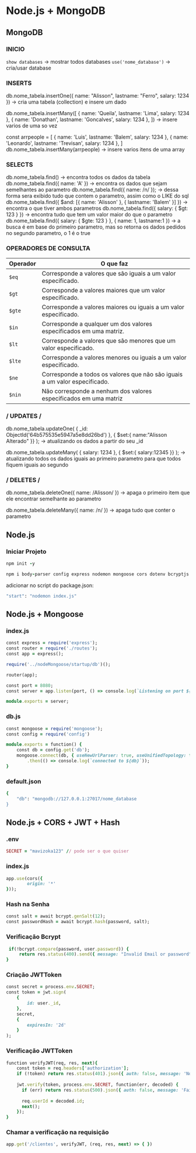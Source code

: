 # Node.js + MongoDB

## MongoDB

### INICIO 

`show databases` -> mostrar todos databases
`use('nome_database')` -> cria/usar database

### INSERTS 

db.nome_tabela.insertOne({
    name: "Alisson",
    lastname: "Ferro",
    salary: 1234
}) -> cria uma tabela (collection) e insere um dado 

db.nome_tabela.insertMany([
    {
        name: 'Queila',
        lastname: 'Lima',
        salary: 1234
    },
    {
        name: 'Donathan',
        lastname: 'Goncalves',
        salary: 1234
    },
]) -> insere varios de uma so vez

const arrpeople = [
    {
        name: 'Luis',
        lastname: 'Balem',
        salary: 1234
    },
    {
        name: 'Leonardo',
        lastname: 'Trevisan',
        salary: 1234
    },
]
db.nome_tabela.insertMany(arrpeople) -> insere varios itens de uma array

### SELECTS 

db.nome_tabela.find() -> encontra todos os dados da tabela
db.nome_tabela.find({ name: 'A' }) -> encontra os dados que sejam semelhantes ao parametro
db.nome_tabela.find({ name: /n/ }); -> dessa forma sera exibido tudo que contem o parametro, assim como o LIKE do sql
db.nome_tabela.find({ $and: [{ name: 'Alisson' }, { lastname: 'Balem' }] }) -> encontra o que tiver ambos parametros
db.nome_tabela.find({ salary: { $gt: 123 } }) -> encontra tudo que tem um valor maior do que o parametro
db.nome_tabela.find({ salary: { $gte: 123 } }, { name: 1, lastname:1 }) -> a busca é em base do primeiro parametro, mas so retorna os dados pedidos no segundo parametro, o 1 é o true

### OPERADORES DE CONSULTA
| Operador | O que faz |
| --- | --- |
| `$eq` | Corresponde a valores que são iguais a um valor especificado. |
| `$gt` | Corresponde a valores maiores que um valor especificado. |
| `$gte` |  Corresponde a valores maiores ou iguais a um valor especificado. |
| `$in` | Corresponde a qualquer um dos valores especificados em uma matriz. |
| `$lt` | Corresponde a valores que são menores que um valor especificado. |
| `$lte` |  Corresponde a valores menores ou iguais a um valor especificado. |
| `$ne` | Corresponde a todos os valores que não são iguais a um valor especificado. |
| `$nin` |  Não corresponde a nenhum dos valores especificados em uma matriz |

### / UPDATES /

db.nome_tabela.updateOne(
    { _id: ObjectId('64b575535e5947a5e8dd26bd') },
    { $set:{ name:"Alisson Alterado" }}
); -> atualizando os dados a partir do seu _id

db.nome_tabela.updateMany(
    { salary: 1234 },
    { $set:{ salary:12345 }}
); -> atualizando todos os dados iguais ao primeiro parametro para que todos fiquem iguais ao segundo

### / DELETES /

db.nome_tabela.deleteOne({
    name: /Alisson/
}) -> apaga o primeiro item que ele encontrar semelhante ao parametro

db.nome_tabela.deleteMany({
    name: /n/
}) -> apaga tudo que conter o parametro

## Node.js

### Iniciar Projeto
```ruby
npm init -y
```
```ruby
npm i body-parser config express nodemon mongoose cors dotenv bcryptjs jsonwebtoken
```

adicionar no script do package.json:
```ruby
"start": "nodemon index.js"
```

## Node.js + Mongoose

### index.js
```ruby
const express = require('express');
const router = require('./routes');
const app = express();

require('../nodeMongoose/startup/db')();

router(app);

const port = 8080;
const server = app.listen(port, () => console.log(`Listening on port ${port}`));

module.exports = server;
```

### db.js
```ruby
const mongoose = require('mongoose');
const config = require('config')

module.exports = function() {
    const db = config.get('db');
    mongoose.connect(db, { useNewUrlParser: true, useUnifiedTopology: true })
        .then(() => console.log(`connected to ${db}`));
}
```

### default.json
```ruby
{
    "db": "mongodb://127.0.0.1:27017/nome_database
}
```

## Node.js + CORS + JWT + Hash

### .env 
```ruby
SECRET = "mavizoka123" // pode ser o que quiser
```

### index.js
```ruby
app.use(cors({
        origin: '*'
}));
```

### Hash na Senha
```ruby
const salt = await bcrypt.genSalt(12);
const passwordHash = await bcrypt.hash(password, salt);
```

### Verificação Bcrypt
```ruby
 if(!bcrypt.compare(password, user.password)) {
     return res.status(400).send({ message: "Invalid Email or password" });
}
```

### Criação JWTToken
```ruby
const secret = process.env.SECRET;
const token = jwt.sign(
    {
        id: user._id,
    },
    secret,
    {
        expiresIn: '2d'
    }
);
```

### Verificação JWTToken

```ruby
function verifyJWT(req, res, next){
    const token = req.headers['authorization'];
    if (!token) return res.status(401).json({ auth: false, message: 'No token provided.' });
    
    jwt.verify(token, process.env.SECRET, function(err, decoded) {
      if (err) return res.status(500).json({ auth: false, message: 'Failed to authenticate token.' });
      
      req.userId = decoded.id;
      next();
    });
}
```

### Chamar a verificação na requisição
```ruby
app.get('/clientes', verifyJWT, (req, res, next) => { })
```
